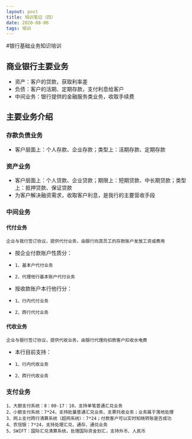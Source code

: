 ```yaml
---
layout: post
title: 培训笔记（四）
date: 2020-08-06
tags: 培训
---
```


#银行基础业务知识培训

## 商业银行主要业务

* 资产：客户的贷款，获取利率差
* 负债：客户的活期、定期存款，支付利息给客户
* 中间业务：银行提供的金融服务类业务，收取手续费

## 主要业务介绍

### 存款负债业务

* 客户层面上：个人存款、企业存款；类型上：活期存款、定期存款

### 资产业务

* 客户层面上：个人贷款、企业贷款；期限上：短期贷款、中长期贷款；类型上：抵押贷款、保证贷款
* 为客户解决融资需求，收取客户利息，是我行的主要营收手段

### 中间业务

#### 代付业务

```
企业与我行签订协议，提供代付业务，由银行向其员工的存款账户发放工资或费用
```

* 按企业付款账户性质分：

* ```
  1、基本户代付业务
  ```

* ```
  2、代理他行基本账户代付业务
  ```

* 按收款账户本行他行分：

* ```
  1、行内代付业务
  ```

* ```
  2、跨行代付业务
  ```

#### 代收业务

```
企业与银行签订协议，提供代收业务，由银行代理向扣款客户扣收水电费
```

* 本行目前支持：

* ```
  1、行内代收业务
  ```

* ```
  2、跨行代收业务
  ```

### 支付业务

```
1、大额支付系统：8：00-17：10，支持单笔普通汇兑业务
2、小额支付系统：7*24，支持批量普通汇兑业务、支票托收业务；业务属于落地处理
3、网上支付跨行清算系统（超网系统）：7*24；付款客户可以实时知晓转账是否成功
4、农信银：7*24，支持处理汇兑、通存、通兑业务
5、SWIFT：国际汇兑清算系统，处理国际资金划汇，支持外币、人民币
```

